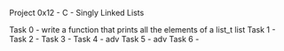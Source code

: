 Project 0x12 - C - Singly Linked Lists

Task 0 - write a function that prints all the elements of a list_t list
Task 1 -
Task 2 -
Task 3 -
Task 4 -
adv Task 5 -
adv Task 6 -